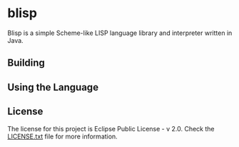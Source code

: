 # blisp

Blisp is a simple Scheme-like LISP language library and interpreter written in Java.

## Building



## Using the Language



## License

The license for this project is Eclipse Public License - v 2.0.  Check the [LICENSE.txt](LICENSE.txt) file for more information.
